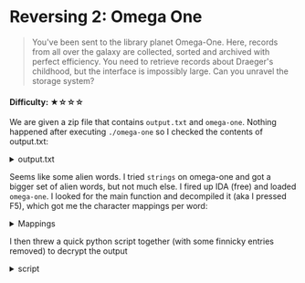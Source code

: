 # Reversing 2: Omega One
> You've been sent to the library planet Omega-One. Here, records from all over the galaxy are collected, sorted and archived with perfect efficiency. You need to retrieve records about Draeger's childhood, but the interface is impossibly large. Can you unravel the storage system?


#### Difficulty: ★☆☆☆

We are given a zip file that contains `output.txt` and `omega-one`.
Nothing happened after executing `./omega-one` so I checked the contents of output.txt:

<details><summary>output.txt</summary>
```
Crerceon
Ezains
Ummuh
Zonnu
Vinzo
Cuzads
Emoi
Ohols
Groz'ens
Ukox
Ehnu
Pheilons
Cuzads
Khehlan
Ohols
Ehnu
Munis
Inphas
Pheilons
Ehnu
Dut
Ukox
Ohols
Pheilons
Pheilons
Zimil
Ehnu
Honzor
Vinzo
Ukteils
Falnain
Dhohmu
Baadix
```
</details>

Seems like some alien words. I tried `strings` on omega-one and got a bigger set of alien words, but not much else.
I fired up IDA (free) and loaded `omega-one`. I looked for the main function and decompiled it (aka I pressed F5), which got me the character mappings per word:

<details><summary>Mappings</summary>
```
sub_1870(qword_203018, "k", "Lendrens");
sub_1870(qword_203018, "d", "Thauv'i");
sub_1870(qword_203018, "P", "Throrqiek");
sub_1870(qword_203018, "e", "Inqods");
sub_1870(qword_203018, "6", "Tarquts");
sub_1870(qword_203018, "p", "Dut");
sub_1870(qword_203018, "A", "Krolkel");
sub_1870(qword_203018, "n", "Emoi");
sub_1870(qword_203018, "|", "Dakroith");
sub_1870(qword_203018, "*", "Creiqex");
sub_1870(qword_203018, "Y", "Thomois");
sub_1870(qword_203018, "4", "Groz'ens");
sub_1870(qword_203018, "D", "Urqek");
sub_1870(qword_203018, "v", "Nid");
sub_1870(qword_203018, "H", "Crerceon");
sub_1870(qword_203018, "#", "Yonphie");
sub_1870(qword_203018, "S", "Xits");
sub_1870(qword_203018, "I", "Thohul");
sub_1870(qword_203018, "W", "Zahrull");
sub_1870(qword_203018, "i", "Om'ons");
sub_1870(qword_203018, "F", "Kradraks");
sub_1870(qword_203018, "+", "Ielkul");
sub_1870(qword_203018, "q", "Vranix");
sub_1870(qword_203018, "M", "Trun");
sub_1870(qword_203018, "h", "Craz'ails");
sub_1870(qword_203018, ".", "Xoq'an");
sub_1870(qword_203018, "r", "Ukox");
sub_1870(qword_203018, "N", "Evods");
sub_1870(qword_203018, ";", "Taxan");
sub_1870(qword_203018, "b", "Munis");
sub_1870(qword_203018, "g", "Trurkror");
sub_1870(qword_203018, "?", "Tulphaer");
sub_1870(qword_203018, "_", "Ehnu");
sub_1870(qword_203018, "$", "Krets");
sub_1870(qword_203018, ",", "Grons");
sub_1870(qword_203018, ")", "Ingell");
sub_1870(qword_203018, "(", "Ecruns");
sub_1870(qword_203018, "m", "Khehlan");
sub_1870(qword_203018, "R", "Velzaeth");
sub_1870(qword_203018, "Q", "Cuhix");
sub_1870(qword_203018, "l", "Vinzo");
sub_1870(qword_203018, "E", "Istrur");
sub_1870(qword_203018, ">", "Zuvas");
sub_1870(qword_203018, "s", "Honzor");
sub_1870(qword_203018, "0", "Ukteils");
sub_1870(qword_203018, "}", "Baadix");
sub_1870(qword_203018, "{", "Zonnu");
sub_1870(qword_203018, "\\", "Aarcets");
sub_1870(qword_203018, "[", "Nevell");
sub_1870(qword_203018, "!", "Dhohmu");
sub_1870(qword_203018, "X", "Xan");
sub_1870(qword_203018, "O", "Zissat");
sub_1870(qword_203018, "x", "Iscax");
sub_1870(qword_203018, "t", "Pheilons");
sub_1870(qword_203018, "`", "Ghiso");
sub_1870(qword_203018, "-", "Scrigvil");
sub_1870(qword_203018, "B", "Ummuh");
sub_1870(qword_203018, "u", "Inphas");
sub_1870(qword_203018, "/", "Vurqails");
sub_1870(qword_203018, "a", "Vruziels");
sub_1870(qword_203018, ":", "Ghut'ox");
sub_1870(qword_203018, "^", "Aahroill");
sub_1870(qword_203018, "L", "Gairqeik");
sub_1870(qword_203018, "U", "Qeks");
sub_1870(qword_203018, "'", "Scuvvils");
sub_1870(qword_203018, "3", "Ohols");
sub_1870(qword_203018, "5", "Som'ir");
sub_1870(qword_203018, "C", "Onzear");
sub_1870(qword_203018, "2", "Dhaesux");
sub_1870(qword_203018, "w", "Falnain");
sub_1870(qword_203018, " ", "Draalpho");
sub_1870(qword_203018, "G", "Yemor");
sub_1870(qword_203018, "c", "Thraurgok");
sub_1870(qword_203018, "\"", "Vogeath");
sub_1870(qword_203018, "1", "Cuzads");
sub_1870(qword_203018, "Z", "Gagro");
sub_1870(qword_203018, "=", "Zad");
sub_1870(qword_203018, "f", "Dhieqe");
sub_1870(qword_203018, "&", "Xustrek");
sub_1870(qword_203018, "o", "Harned");
sub_1870(qword_203018, "V", "Dhulgea");
sub_1870(qword_203018, "y", "Zimil");
sub_1870(qword_203018, "z", "Thretex");
sub_1870(qword_203018, "8", "Bravon");
sub_1870(qword_203018, "%", "Krugreall");
sub_1870(qword_203018, "J", "Vaendred");
sub_1870(qword_203018, "@", "Osux");
sub_1870(qword_203018, "T", "Ezains");
sub_1870(qword_203018, "K", "Mik'ed");
sub_1870(qword_203018, "<", "Cruz'oll");
sub_1870(qword_203018, "]", "Dhognot");
sub_1870(qword_203018, "7", "Drids");
sub_1870(qword_203018, "9", "Drercieks");
sub_1870(qword_203018, "j", "Statars");
```
</details>

I then threw a quick python script together (with some finnicky entries removed) to decrypt the output
<details><summary>script</summary>
```
mapping = {"Lendrens":"k","Thauv'i":"d","Throrqiek":"P","Inqods":"e","Tarquts":"6","Dut":"p","Krolkel":"A","Emoi":"n","Dakroith":"|","Creiqex":"*","Thomois":"Y","Groz'ens":"4","Urqek":"D","Nid":"v","Crerceon":"H","Yonphie":"#","Xits":"S","Thohul":"I","Zahrull":"W","Om'ons":"i","Kradraks":"F","Ielkul":"+","Vranix":"q","Trun":"M","Craz'ails":"h","Xoq'an":".","Ukox":"r","Evods":"N","Taxan":";","Munis":"b","Trurkror":"g","Tulphaer":"?","Ehnu":"_","Krets":"$","Grons":",","Ingell":")","Ecruns":"(","Khehlan":"m","Velzaeth":"R","Cuhix":"Q","Vinzo":"l","Istrur":"E","Zuvas":">","Honzor":"s","Ukteils":"0","Baadix":"}","Zonnu":"{", "Aarcets":"\\","Nevell":"[","Dhohmu":"!","Xan":"X","Zissat":"O","Iscax":"x","Pheilons":"t","Ghiso":"`","Scrigvil":"-","Ummuh":"B","Inphas":"u","Vurqails":"/","Vruziels":"a","Ghut'ox":":","Aahroill":"^","Gairqeik":"L","Qeks":"U","Scuvvils":"'","Ohols":"3","Som'ir":"5","Onzear":"C","Dhaesux":"2","Falnain":"w","Draalpho":" ","Yemor":"G","Thraurgok":"c","Cuzads":"1","Gagro":"Z","Zad":"=","Dhieqe":"f","Xustrek":"&","Harned":"o","Dhulgea":"V","Zimil":"y","Thretex":"z","Bravon":"8","Krugreall":"%","Vaendred":"J","Osux":"@","Ezains":"T","Mik'ed":"K","Cruz'oll":"<","Dhognot":"]","Drids":"7","Drercieks":"9","Statars":"j"}

input_list = ['Crerceon','Ezains','Ummuh','Zonnu','Vinzo','Cuzads','Emoi','Ohols','Groz\'ens','Ukox','Ehnu','Pheilons','Cuzads','Khehlan','Ohols','Ehnu','Munis','Inphas','Pheilons','Ehnu','Dut','Ukox','Ohols','Pheilons','Pheilons','Zimil','Ehnu','Honzor','Vinzo','Ukteils','Falnain','Dhohmu','Baadix']

for i in input_list:
    print(mapping[i], end='')
```
</details>

which gave me the flag

`HTB{l1n34r_t1m3_but_pr3tty_sl0w!}`
